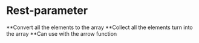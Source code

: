 # Rest-parameter
**Convert all the elements to the array
**Collect all the elements turn into the array
**Can use with the arrow function
